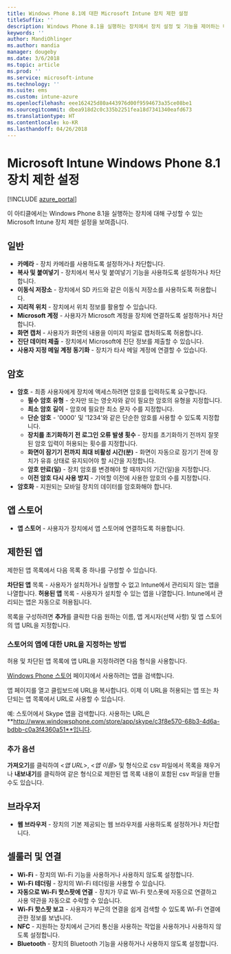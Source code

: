 ```yaml
---
title: Windows Phone 8.1에 대한 Microsoft Intune 장치 제한 설정
titleSuffix: ''
description: Windows Phone 8.1을 실행하는 장치에서 장치 설정 및 기능을 제어하는 데 사용할 수 있는 Intune 설정을 알아봅니다.
keywords: ''
author: MandiOhlinger
ms.author: mandia
manager: dougeby
ms.date: 3/6/2018
ms.topic: article
ms.prod: ''
ms.service: microsoft-intune
ms.technology: ''
ms.suite: ems
ms.custom: intune-azure
ms.openlocfilehash: eee162425d80a443976d00f9594673a35ce08be1
ms.sourcegitcommit: dbea918d2c0c335b2251fea18d7341340eafd673
ms.translationtype: HT
ms.contentlocale: ko-KR
ms.lasthandoff: 04/26/2018
---
```

# <a name="microsoft-intune-windows-phone-81-device-restriction-settings"></a>Microsoft Intune Windows Phone 8.1 장치 제한 설정

[!INCLUDE [azure_portal](./includes/azure_portal.md)]

이 아티클에서는 Windows Phone 8.1을 실행하는 장치에 대해 구성할 수 있는 Microsoft Intune 장치 제한 설정을 보여줍니다.


## <a name="general"></a>일반

-   **카메라** - 장치 카메라를 사용하도록 설정하거나 차단합니다.
-   **복사 및 붙여넣기** - 장치에서 복사 및 붙여넣기 기능을 사용하도록 설정하거나 차단합니다.
-   **이동식 저장소** - 장치에서 SD 카드와 같은 이동식 저장소를 사용하도록 허용합니다.
-   **지리적 위치** - 장치에서 위치 정보를 활용할 수 있습니다.
-   **Microsoft 계정** - 사용자가 Microsoft 계정을 장치에 연결하도록 설정하거나 차단합니다.
-   **화면 캡처** - 사용자가 화면의 내용을 이미지 파일로 캡처하도록 허용합니다.
-   **진단 데이터 제출** - 장치에서 Microsoft에 진단 정보를 제출할 수 있습니다.
-   **사용자 지정 메일 계정 동기화** - 장치가 타사 메일 계정에 연결할 수 있습니다.

## <a name="password"></a>암호

-   **암호** - 최종 사용자에게 장치에 액세스하려면 암호를 입력하도록 요구합니다.
    -   **필수 암호 유형** - 숫자만 또는 영숫자와 같이 필요한 암호의 유형을 지정합니다.
    -   **최소 암호 길이** - 암호에 필요한 최소 문자 수를 지정합니다.
    -   **단순 암호** - '0000' 및 '1234'와 같은 단순한 암호를 사용할 수 있도록 지정합니다.
    -   **장치를 초기화하기 전 로그인 오류 발생 횟수** - 장치를 초기화하기 전까지 잘못된 암호 입력이 허용되는 횟수를 지정합니다.
    -   **화면이 잠기기 전까지 최대 비활성 시간(분)** - 화면이 자동으로 잠기기 전에 장치가 유휴 상태로 유지되어야 할 시간을 지정합니다.
    -   **암호 만료(일)** - 장치 암호를 변경해야 할 때까지의 기간(일)을 지정합니다.
    -   **이전 암호 다시 사용 방지** - 기억할 이전에 사용한 암호의 수를 지정합니다.
-   **암호화** - 지원되는 모바일 장치의 데이터를 암호화해야 합니다.

## <a name="app-store"></a>앱 스토어

-   **앱 스토어** - 사용자가 장치에서 앱 스토어에 연결하도록 허용합니다.

## <a name="restricted-apps"></a>제한된 앱

제한된 앱 목록에서 다음 목록 중 하나를 구성할 수 있습니다.

**차단된 앱** 목록 - 사용자가 설치하거나 실행할 수 없고 Intune에서 관리되지 않는 앱을 나열합니다.
**허용된 앱** 목록 - 사용자가 설치할 수 있는 앱을 나열합니다. Intune에서 관리되는 앱은 자동으로 허용됩니다.

목록을 구성하려면 **추가**를 클릭한 다음 원하는 이름, 앱 게시자(선택 사항) 및 앱 스토어의 앱 URL을 지정합니다.

### <a name="how-to-specify-the-url-to-an-app-in-the-store"></a>스토어의 앱에 대한 URL을 지정하는 방법

허용 및 차단된 앱 목록에 앱 URL을 지정하려면 다음 형식을 사용합니다.

[Windows Phone 스토어](https://www.microsoft.com/store/apps/windows-phone) 페이지에서 사용하려는 앱을 검색합니다.

앱 페이지를 열고 클립보드에 URL을 복사합니다. 이제 이 URL을 허용되는 앱 또는 차단되는 앱 목록에서 URL로 사용할 수 있습니다.

예: 스토어에서 Skype 앱을 검색합니다. 사용하는 URL은 **http://www.windowsphone.com/store/app/skype/c3f8e570-68b3-4d6a-bdbb-c0a3f4360a51**입니다.



### <a name="additional-options"></a>추가 옵션

**가져오기**를 클릭하여 <*앱 URL*>, <*앱 이름*> 및 <app publisher> 형식으로 csv 파일에서 목록을 채우거나 **내보내기**를 클릭하여 같은 형식으로 제한된 앱 목록 내용이 포함된 csv 파일을 만들 수도 있습니다.


## <a name="browser"></a>브라우저

-   **웹 브라우저** - 장치의 기본 제공되는 웹 브라우저를 사용하도록 설정하거나 차단합니다.

## <a name="cellular-and-connectivity"></a>셀룰러 및 연결

-   **Wi-Fi** - 장치의 Wi-Fi 기능을 사용하거나 사용하지 않도록 설정합니다.
-   **Wi-Fi 테더링** - 장치의 Wi-Fi 테더링을 사용할 수 있습니다.
-   **자동으로 Wi-Fi 핫스팟에 연결** - 장치가 무료 Wi-Fi 핫스폿에 자동으로 연결하고 사용 약관을 자동으로 수락할 수 있습니다.
-   **Wi-Fi 핫스팟 보고** - 사용자가 부근의 연결을 쉽게 검색할 수 있도록 Wi-Fi 연결에 관한 정보를 보냅니다.
-   **NFC** - 지원하는 장치에서 근거리 통신을 사용하는 작업을 사용하거나 사용하지 않도록 설정합니다.
-   **Bluetooth** - 장치의 Bluetooth 기능을 사용하거나 사용하지 않도록 설정합니다.
